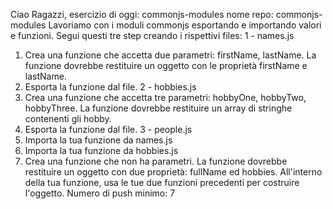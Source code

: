Ciao Ragazzi,
esercizio di oggi: commonjs-modules
nome repo: commonjs-modules
Lavoriamo con i moduli commonjs esportando e importando valori e funzioni. Segui questi tre step creando i rispettivi files:
1 - names.js
1. Crea una funzione che accetta due parametri: firstName, lastName. La funzione dovrebbe restituire un oggetto con le proprietà firstName e lastName.
2. Esporta la funzione dal file.
2 - hobbies.js
1. Crea una funzione che accetta tre parametri: hobbyOne, hobbyTwo, hobbyThree. La funzione dovrebbe restituire  un array di stringhe contenenti gli hobby.
2. Esporta la funzione dal file.
3 - people.js
1. Importa la tua funzione da names.js
2. Importa la tua funzione da hobbies.js
3. Crea una funzione che non ha parametri. La funzione dovrebbe restituire un oggetto con due proprietà: fullName ed hobbies. All'interno della tua funzione, usa le tue due funzioni precedenti per costruire l'oggetto.
Numero di push minimo: 7